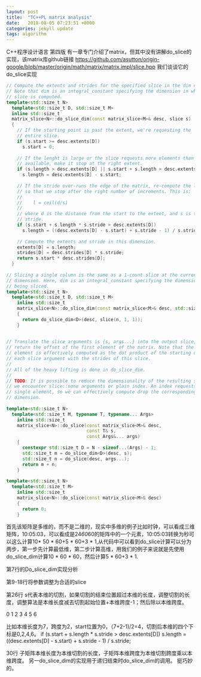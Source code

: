 ```yaml
---
layout: post
title:  "TC++PL matrix analysis"
date:   2018-08-05 07:23:51 +0000
categories: jekyll update
tags: algorithm
---
```

C++程序设计语言 第四版 有一章专门介绍了matrix，但其中没有讲解do_slice的实现，该matrix库github链接 https://github.com/asutton/origin-google/blob/master/origin/math/matrix/matrix.impl/slice.hpp 我们谈谈它的do_slice实现
```cpp
// Compute the extents and strides for the specified slice in the dim dimension.
// Note that dim is an integral_constant specifying the dimension in which the
// slice is computed.
template<std::size_t N>
  template<std::size_t D, std::size_t M>
  inline std::size_t
  matrix_slice<N>::do_slice_dim(const matrix_slice<M>& desc, slice s)
  {
    // If the starting point is past the extent, we're requesting the
    // entire slice.
    if (s.start >= desc.extents[D])
      s.start = 0;
 
    // If the lenght is large or the slice requests more elements than are
    // available, make it stop at the right extent.
    if (s.length > desc.extents[D] || s.start + s.length > desc.extents[D])
      s.length = desc.extents[D] - s.start;
 
    // If the stride over-runs the edge of the matrix, re-compute the length
    // so that we stop after the right number of increments. This is:
    //
    //    l = ceil(d/s)
    //
    // where d is the distance from the start to the extent, and s is the
    // stride. 
    if (s.start + s.length * s.stride > desc.extents[D])
      s.length = ((desc.extents[D] - s.start) + s.stride - 1) / s.stride;
 
    // Compute the extents and stride in this dimension.
    extents[D] = s.length;
    strides[D] = desc.strides[D] * s.stride;
    return s.start * desc.strides[D];
  }
 
// Slicing a single column is the same as a 1-count slice at the current
// dimension. Here, dim is an integral_constant specifying the dimension
// being sliced.
template<std::size_t N>
  template<std::size_t D, std::size_t M>
    inline std::size_t
    matrix_slice<N>::do_slice_dim(const matrix_slice<M>& desc, std::size_t n)
    {
      return do_slice_dim<D>(desc, slice(n, 1, 1));
    }
 
 
// Translate the slice arguments is {s, args...} into the output slice, and
// return the offset of the first element of the matrix. Note that the returned
// element is effectively computed as the dot product of the starting offsets of
// each slice argument with the strides of this slice.
//
// All of the heavy lifting is done in do_slice_dim.
//
// TODO: It is possible to reduce the dimensionality of the resulting slice when
// we encounter slice::none arguments or plain index. An index requests only a
// single element, so we can effectively compute drop the corresponding
// dimension.
 
template<std::size_t N>
  template<std::size_t M, typename T, typename... Args>
    inline std::size_t
    matrix_slice<N>::do_slice(const matrix_slice<M>& desc, 
                              const T& s, 
                              const Args&... args)
    {
      constexpr std::size_t D = N - sizeof...(Args) - 1;
      std::size_t m = do_slice_dim<D>(desc, s);
      std::size_t n = do_slice(desc, args...);
      return m + n;
    }
 
template<std::size_t N>
  template<std::size_t M>
    inline std::size_t
    matrix_slice<N>::do_slice(const matrix_slice<M>& desc)
    {
      return 0; 
    }
```
首先该矩阵是多维的，而不是二维的，现实中多维的例子比如时钟，可以看成三维矩阵，10:05:03，可以看成是24*60*60的矩阵中的一个元素，10:05:03转换为秒可以这么计算10* 50 * 60+5 * 60+3 * 1,从代码中可以看到do_slice计算可以分为两步，第一步先计算最低维，第二步计算高维，用我们的例子来说就是先使用do_slice_dim计算10 * 60 * 60，然后计算5 * 60+3 * 1.

第7行的Do_slice_dim实现分析

第9-18行将参数调整为合适的slice 

第26行 s代表本维的切割，如果切割的结束位置超过本维的长度，调整切割的长度，调整算法是本维长度减去切割起始位置+本维跨度-1；然后除以本维跨度。

  0 	  1 	2	  3 	  4 	  5 	  6

比如本维长度为7，跨度为2，start位置为0，（7+2-1)/2=4，切割后本维的四个下标是0,2,4,6。
 if (s.start + s.length * s.stride > desc.extents[D])
      s.length = ((desc.extents[D] - s.start) + s.stride - 1) / s.stride;

30行 子矩阵本维长度为本维切割的长度，子矩阵本维跨度为本维切割跨度乘以本维跨度。
另一do_slice_dim的实现用于递归结束时do_slice_dim的调用。
挺巧妙的。
